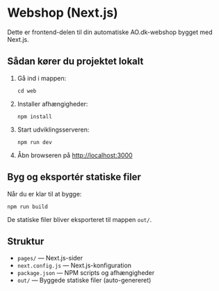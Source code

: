 # Webshop (Next.js)

Dette er frontend-delen til din automatiske AO.dk-webshop bygget med Next.js.

## Sådan kører du projektet lokalt

1. Gå ind i mappen:

   ```
   cd web
   ```

2. Installer afhængigheder:

   ```
   npm install
   ```

3. Start udviklingsserveren:

   ```
   npm run dev
   ```

4. Åbn browseren på [http://localhost:3000](http://localhost:3000)

## Byg og eksportér statiske filer

Når du er klar til at bygge:

```
npm run build
```

De statiske filer bliver eksporteret til mappen `out/`.

## Struktur

- `pages/` — Next.js-sider
- `next.config.js` — Next.js-konfiguration
- `package.json` — NPM scripts og afhængigheder
- `out/` — Byggede statiske filer (auto-genereret)
